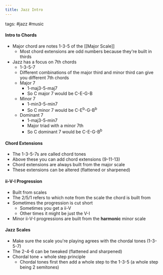 ```yaml
---
title: Jazz Intro
---
```


tags: #jazz #music


#### Intro to Chords
- Major chord are notes 1-3-5 of the [[Major Scale]]
	- Most chord extensions are odd numbers because they're built in thirds
- Jazz has a focus on 7th chords
	- 1-3-5-7
	- Different combinations of the major third and minor third can give you different 7th chords
	- Major 7
		- 1-maj3-5-maj7
		- So  C major 7 would be C-E-G-B
	- Minor 7
		- 1-min3-5-min7
		- So C minor 7 would be C-E<sup>b</sup>-G-B<sup>b</sup>
	- Dominant 7
		- 1-maj3-5-min7
		- Major triad with a minor 7th
		- So C dominant 7 would be C-E-G-B<sup>b</sup>

#### Chord Extensions
- The 1-3-5-7s are called chord tones
- Above these you can add chord extensions (9-11-13)
- Chord extensions are always built from the major scale
- These extensions can be altered (flattened or sharpened)

#### ii-V-I Progression
- Built from scales
- The 2/5/1 refers to which note from the scale the chord is built from
- Sometimes the progression is cut short 
	- Sometimes you get a ii-V
	- Other times it might be just the V-I
- Minor ii-V-I progressions are built from the **harmonic** minor scale

#### Jazz Scales
- Make sure the scale you're playing agrees with the chordal tones (1-3-5-7)
- The 2-4-6 can be tweaked (flattened and sharpened)
- Chordal tone + whole step principle
	- Chordal tones first then add a whole step to the 1-3-5 (a whole step being 2 semitones)